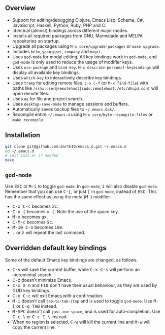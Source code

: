 ## Overview

* Support for editing/debugging Clojure, Emacs Lisp, Scheme, C#, JavaScript, Haskell, Python, Ruby, PHP and C.
* Identical (almost) bindings across different major modes.
* Installs all required packages from GNU, Marmalade and MELPA repositories on startup.
* Upgrade all packages using `M-x core/upgrade-packages` or `make upgrade`.
* Includes `helm`, `yasnippet`, `company` and `magit`.
* Uses `god-mode` for modal editing. All key bindings work in `god-mode`, and `god-mode` is only used to reduce the usage of modifier keys.
* Uses `use-package` and `bind-key`. `M-x describe-personal-keybindings` will display all available key bindings.
* Uses `which-key` to interactively describe key bindings.
* Uses `tramp` for editing remote files. `C-x C-f` (or `M-x find-file`) with paths like `/sshx:user@remotehost|sudo:remotehost:/etc/dhcpd.conf` will open remote files.
* Uses `ag` for file and project search.
* Uses `desktop-save-mode` to manage sessions and buffers.
* Automatically saves backup files to `~/.emacs.bak/`.
* Recompile entire `~/.emacs.d` using `M-x core/byte-recompile-files` or `make recompile`.

## Installation

```sh
git clone git@github.com:darth10/emacs.d.git ~/.emacs.d
cd ~/.emacs.d
# edit init.el if needed
make
```

## `god-mode`

Use <kbd>ESC</kbd> or <kbd>M-i</kbd> to toggle `god-mode`.
In `god-mode`, <kbd>i</kbd> will also disable `god-mode`.
Remember that you can use <kbd>C-[</kbd>, or just <kbd>[</kbd> in `god-mode`, instead of <kbd>ESC</kbd>.
This has the same effect as using the meta (<kbd>M-</kbd>) modifier.

* <kbd>C-x C-c</kbd> becomes <kbd>xc</kbd>.
* <kbd>C-x (</kbd> becomes <kbd>x (</kbd>. Note the use of the space key.
* <kbd>M-x</kbd> becomes <kbd>gx</kbd>.
* <kbd>C-M-c</kbd> becomes <kbd>Gc</kbd>.
* <kbd>M-10 C-n</kbd> becomes <kbd>10n</kbd>.
* <kbd>.</kbd> or <kbd>z</kbd> will repeat the last command.

## Overridden default key bindings

Some of the default Emacs key bindings are changed, as follows.

* <kbd>C-s</kbd> will save the current buffer, while <kbd>C-x C-s</kbd> will perform an incremental search.
* <kbd>C-z</kbd> doesn't minimize Emacs.
* <kbd>C-x a n</kbd> and <kbd>F10</kbd> don't have their usual behaviour, as they are used by GUD key bindings.
* <kbd>C-x C-c</kbd> will exit Emacs with a confirmation.
* <kbd>M-i</kbd> doesn't call `tab-to-tab-stop` and is used to toggle `god-mode`. Use <kbd>M-[</kbd> or <kbd>C-q TAB</kbd> instead.
* <kbd>M-SPC</kbd> doesn't call `just-one-space`, and is used for auto-completion. Use <kbd>C-c \\</kbd> or <kbd>C-c C-\\</kbd> instead.
* When no region is selected, <kbd>C-w</kbd> will kill the current line and <kbd>M-w</kbd> will copy the current line.
